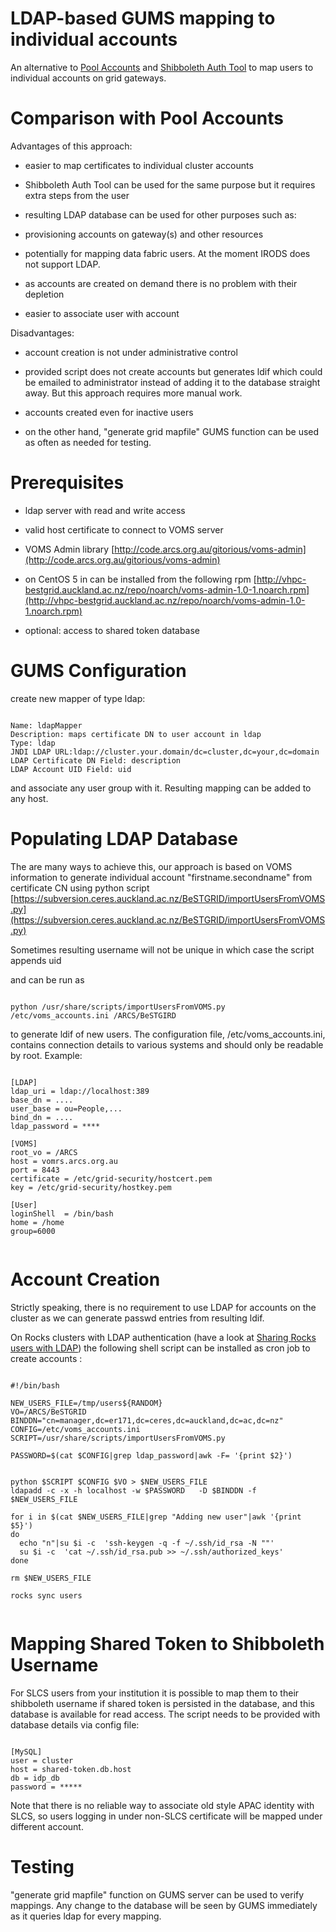 # LDAP-based GUMS mapping to individual accounts

An alternative to [Pool Accounts](/wiki/spaces/BeSTGRID/pages/3818228667) and [Shibboleth Auth  Tool](deploying-shibbolized-authtool-on-a-gums-server.md) to map users to individual accounts on grid gateways.  

# Comparison with Pool Accounts

Advantages of this  approach:

- easier to map certificates to individual cluster accounts
	
- Shibboleth Auth Tool can be used for the same  purpose but it requires extra steps from the user
- resulting LDAP database can be used for other purposes such as:
	
- provisioning accounts on gateway(s) and other resources
- potentially for mapping data fabric users. At the moment IRODS does not support LDAP.
- as accounts are created on demand there is no problem with their depletion
- easier to associate user with account

Disadvantages:

- account creation is not under administrative control
	
- provided script does not create accounts but generates ldif which could be emailed to administrator instead of adding it to the database straight away. But this approach requires more manual work.
- accounts created even for inactive users
	
- on the other hand, "generate grid mapfile" GUMS function can be used as often as needed for testing.

# Prerequisites

- ldap server with read and write access
- valid host certificate to connect to VOMS server
- VOMS Admin library  [http://code.arcs.org.au/gitorious/voms-admin](http://code.arcs.org.au/gitorious/voms-admin)
	
- on CentOS 5 in can be installed from the following rpm [http://vhpc-bestgrid.auckland.ac.nz/repo/noarch/voms-admin-1.0-1.noarch.rpm](http://vhpc-bestgrid.auckland.ac.nz/repo/noarch/voms-admin-1.0-1.noarch.rpm)
- optional: access to shared token database

# GUMS Configuration

create new mapper of type ldap:

``` 

Name: ldapMapper
Description: maps certificate DN to user account in ldap
Type: ldap
JNDI LDAP URL:ldap://cluster.your.domain/dc=cluster,dc=your,dc=domain
LDAP Certificate DN Field: description
LDAP Account UID Field: uid

```

and associate any user group with it. Resulting mapping can be added to any host. 

# Populating LDAP Database

The are many ways to achieve this, our approach is based on VOMS information to generate individual account  "firstname.secondname" from certificate CN using python script [https://subversion.ceres.auckland.ac.nz/BeSTGRID/importUsersFromVOMS.py](https://subversion.ceres.auckland.ac.nz/BeSTGRID/importUsersFromVOMS.py)

Sometimes resulting username will not be unique in which case the script appends uid 

and can be run as

``` 

python /usr/share/scripts/importUsersFromVOMS.py /etc/voms_accounts.ini /ARCS/BeSTGIRD

```

to generate ldif of new users. The configuration file, /etc/voms_accounts.ini, contains connection details to various systems and should only be readable by root. Example: 

``` 

[LDAP]
ldap_uri = ldap://localhost:389
base_dn = ....
user_base = ou=People,...
bind_dn = ....
ldap_password = ****

[VOMS]
root_vo = /ARCS
host = vomrs.arcs.org.au
port = 8443
certificate = /etc/grid-security/hostcert.pem
key = /etc/grid-security/hostkey.pem

[User]
loginShell  = /bin/bash
home = /home
group=6000


```

# Account Creation

Strictly speaking, there is no requirement to use LDAP for accounts on the cluster as we can generate passwd entries from resulting ldif.  

On Rocks clusters with LDAP authentication (have a look at [Sharing Rocks users with LDAP](/wiki/spaces/BeSTGRID/pages/3818228593)) the following shell script can be installed as cron job to create accounts  :

``` 

#!/bin/bash

NEW_USERS_FILE=/tmp/users${RANDOM}
VO=/ARCS/BeSTGRID
BINDDN="cn=manager,dc=er171,dc=ceres,dc=auckland,dc=ac,dc=nz" 
CONFIG=/etc/voms_accounts.ini
SCRIPT=/usr/share/scripts/importUsersFromVOMS.py

PASSWORD=$(cat $CONFIG|grep ldap_password|awk -F= '{print $2}')


python $SCRIPT $CONFIG $VO > $NEW_USERS_FILE
ldapadd -c -x -h localhost -w $PASSWORD   -D $BINDDN -f $NEW_USERS_FILE

for i in $(cat $NEW_USERS_FILE|grep "Adding new user"|awk '{print $5}')
do
  echo "n"|su $i -c  'ssh-keygen -q -f ~/.ssh/id_rsa -N ""'
  su $i -c  'cat ~/.ssh/id_rsa.pub >> ~/.ssh/authorized_keys'
done

rm $NEW_USERS_FILE

rocks sync users


```

# Mapping Shared Token to Shibboleth Username

For SLCS users from your institution it is possible to map them to their shibboleth username if shared token is persisted in the database, and this database is available for read access. The script needs to be provided with database details via config file:

``` 

[MySQL]
user = cluster
host = shared-token.db.host
db = idp_db
password = *****

```

Note that there is no reliable way to associate old style APAC identity with SLCS, so users logging in under non-SLCS certificate will be mapped under different account. 

# Testing

"generate grid mapfile" function on GUMS server can be used to verify mappings. Any change to the database will be seen by GUMS immediately as it queries ldap for every mapping.
